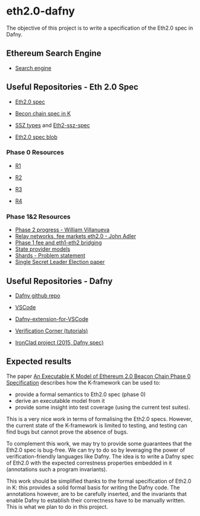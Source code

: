 # eth2.0-dafny

The objective of this project is to write a specification of the Eth2.0 spec in Dafny.

## Ethereum Search Engine
 * [Search engine](https://ethsear.ch/) 

## Useful Repositories - Eth 2.0 Spec

* [Eth2.0 spec](https://github.com/ethereum/eth2.0-specs)

* [Becon chain spec in K](https://github.com/runtimeverification/beacon-chain-spec)

* [SSZ types](https://github.com/prysmaticlabs/go-ssz) and [Eth2-ssz-spec](https://github.com/ethereum/eth2.0-specs/blob/master/specs/simple-serialize.md)

 * [Eth2.0 spec blob](https://github.com/ethereum/eth2.0-specs/blob/v0.10.0/README.md)


### Phase 0 Resources
 * [R1](https://notes.ethereum.org/@djrtwo/Bkn3zpwxB?type=view)

 * [R2](https://notes.ethereum.org/@vbuterin/HkiULaluS)
 * [R3](<https://github.com/protolambda/eth2-docs>)
 * [R4](https://notes.ethereum.org/@vbuterin/rkhCgQteN)

### Phase 1&2 Resources
 * [Phase 2 progress - William Villanueva](https://medium.com/@william.j.villanueva/ethereum-2-0-phase-2-progress-7673b57eabff)
 * [Relay networks, fee markets eth2.0 - John Adler](https://medium.com/@adlerjohn/relay-networks-and-fee-markets-in-eth-2-0-878e576f980b)
 * [Phase 1 fee and eth1-eth2 bridging](https://ethresear.ch/t/phase-1-fee-market-and-eth1-eth2-bridging/6775)
 * [State provider models](https://ethresear.ch/t/state-provider-models-in-ethereum-2-0/6750)
 * [Shards - Problem statement](https://ethresear.ch/t/moving-eth-between-shards-the-problem-statement/6597)
 * [Single Secret Leader Election paper](https://eprint.iacr.org/2020/025.pdf)

## Useful Repositories - Dafny

* [Dafny github repo](https://github.com/dafny-lang/dafny)

* [VSCode](https://code.visualstudio.com)

* [Dafny-extension-for-VSCode](https://marketplace.visualstudio.com/items?itemName=correctnessLab.dafny-vscode)

* [Verification Corner (tutorials)](https://www.youtube.com/channel/UCP2eLEql4tROYmIYm5mA27A)

* [IronClad project (2015, Dafny spec)](https://github.com/Microsoft/Ironclad/tree/master/ironfleet)

## Expected results

The paper [An Executable K Model of Ethereum 2.0 Beacon Chain Phase 0 Specification](https://github.com/runtimeverification/beacon-chain-spec/blob/master/report/bck-report.pdf) describes how the K-framework can be used to:

* provide a formal semantics to Eth2.0 spec (phase 0)
* derive an executabkle model from it
* provide some insight into test coverage (using the current test suites).

This is a very nice work in terms of formalising the Eth2.0 specs.
However, the current state of the K-framework is limited to testing, and testing can find bugs but cannot prove the absence of bugs.

To complement this work, we may try to provide some guarantees that the Eth2.0 spec is bug-free.
We can try to do so by leveraging the power of verification-friendly languages like Dafny.
The idea is to write a Dafny spec of Eth2.0 with the expected correstness properties embedded in it (annotations such a program invariants).

This work should be simplified thanks to the formal specification of Eth2.0 in K: this provides a solid formal basis for writing the Dafny code.
The annotations however, are to be carefully inserted, and the invariants that enable Dafny to establish their correctness have to be manually written. This is what we plan to do in this project.
